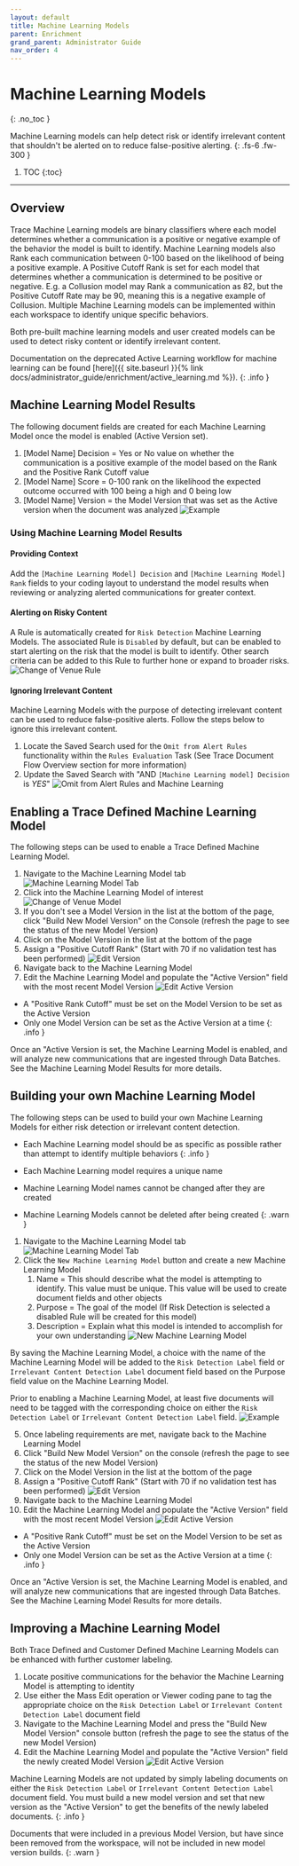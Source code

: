 ```yaml
---
layout: default
title: Machine Learning Models
parent: Enrichment
grand_parent: Administrator Guide
nav_order: 4
---
```


# Machine Learning Models
{: .no_toc }


Machine Learning models can help detect risk or identify irrelevant content that shouldn't be alerted on to reduce false-positive alerting.
{: .fs-6 .fw-300 }

1. TOC
{:toc}

---
## Overview
Trace Machine Learning models are binary classifiers where each model determines whether a communication is a positive or negative example of the behavior the model is built to identify. Machine Learning models also Rank each communication between 0-100 based on the likelihood of being a positive example. A Positive Cutoff Rank is set for each model that determines whether a communication is determined to be positive or negative. E.g. a Collusion model may Rank a communication as 82, but the Positive Cutoff Rate may be 90, meaning this is a negative example of Collusion. Multiple Machine Learning models can be implemented within each workspace to identify unique specific behaviors.

Both pre-built machine learning models and user created models can be used to detect risky content or identify irrelevant content.

Documentation on the deprecated Active Learning workflow for machine learning can be found [here]({{ site.baseurl }}{% link docs/administrator_guide/enrichment/active_learning.md %}).
{: .info }

## Machine Learning Model Results
The following document fields are created for each Machine Learning Model once the model is enabled (Active Version set).
   1. [Model Name] Decision = Yes or No value on whether the communication is a positive example of the model based on the Rank and the Positive Rank Cutoff value
   2. [Model Name] Score = 0-100 rank on the likelihood the expected outcome occurred with 100 being a high and 0 being low
   3. [Model Name] Version = the Model Version that was set as the Active version when the document was analyzed
   ![Example](media/machine_learning_models/machine_learning_model_fields.PNG)

### Using Machine Learning Model Results

#### Providing Context
Add the `[Machine Learning Model] Decision` and `[Machine Learning Model] Rank` fields to your coding layout to understand the model results when reviewing or analyzing alerted communications for greater context.

#### Alerting on Risky Content
A Rule is automatically created for `Risk Detection` Machine Learning Models. The associated Rule is `Disabled` by default, but can be enabled to start alerting on the risk that the model is built to identify. Other search criteria can be added to this Rule to further hone or expand to broader risks.
![Change of Venue Rule](media/machine_learning_models/machine_learning_model_rule_generator.PNG)

#### Ignoring Irrelevant Content
Machine Learning Models with the purpose of detecting irrelevant content can be used to reduce false-positive alerts. Follow the steps below to ignore this irrelevant content. 
1. Locate the Saved Search used for the `Omit from Alert Rules` functionality within the `Rules Evaluation` Task (See Trace Document Flow Overview section for more information)
2. Update the Saved Search with "AND `[Machine Learning model] Decision` is *YES*"
![Omit from Alert Rules and Machine Learning](media/machine_learning/image-20210218234536087.png)

## Enabling a Trace Defined Machine Learning Model
The following steps can be used to enable a Trace Defined Machine Learning Model.

1. Navigate to the Machine Learning Model tab
![Machine Learning Model Tab](media/machine_learning_models/machine_learning_model_home_page.PNG)
2. Click into the Machine Learning Model of interest
![Change of Venue Model](media/machine_learning_models/machine_learning_model_trace_defined.PNG)
3. If you don't see a Model Version in the list at the bottom of the page, click "Build New Model Version" on the Console (refresh the page to see the status of the new Model Version)
4. Click on the Model Version in the list at the bottom of the page
5. Assign a "Positive Cutoff Rank" (Start with 70 if no validation test has been performed)
![Edit Version](media/machine_learning_models/machine_learning_model_edit_version.PNG)
5. Navigate back to the Machine Learning Model
6. Edit the Machine Learning Model and populate the "Active Version" field with the most recent Model Version
![Edit Active Version](media/machine_learning_models/machine_learning_model_edit_active_version.PNG)

- A "Positive Rank Cutoff" must be set on the Model Version to be set as the Active Version
- Only one Model Version can be set as the Active Version at a time
{: .info }

Once an "Active Version is set, the Machine Learning Model is enabled, and will analyze new communications that are ingested through Data Batches. See the Machine Learning Model Results for more details.

## Building your own Machine Learning Model
The following steps can be used to build your own Machine Learning Models for either risk detection or irrelevant content detection.

- Each Machine Learning model should be as specific as possible rather than attempt to identify multiple behaviors
{: .info }  

- Each Machine Learning model requires a unique name
- Machine Learning Model names cannot be changed after they are created
- Machine Learning Models cannot be deleted after being created
{: .warn }        


1. Navigate to the Machine Learning Model tab
![Machine Learning Model Tab](media/machine_learning_models/machine_learning_model_home_page.PNG)
2. Click the `New Machine Learning Model` button and create a new Machine Learning Model
   1. Name = This should describe what the model is attempting to identify. This value must be unique. This value will be used to create document fields and other objects
   2. Purpose = The goal of the model (If Risk Detection is selected a disabled Rule will be created for this model)
   3. Description = Explain what this model is intended to accomplish for your own understanding
![New Machine Learning Model](media/machine_learning_models/machine_learning_model_new_model.PNG)

By saving the Machine Learning Model, a choice with the name of the Machine Learning Model will be added to the `Risk Detection Label` field or `Irrelevant Content Detection Label` document field based on the Purpose field value on the Machine Learning Model.

Prior to enabling a Machine Learning Model, at least five documents will need to be tagged with the corresponding choice on either the `Risk Detection Label` or `Irrelevant Content Detection Label` field.
![Example](media/machine_learning_models/machine_learning_model_communication_labeling.PNG)

5. Once labeling requirements are met, navigate back to the Machine Learning Model
6. Click "Build New Model Version" on the console (refresh the page to see the status of the new Model Version)
7. Click on the Model Version in the list at the bottom of the page
5. Assign a "Positive Cutoff Rank" (Start with 70 if no validation test has been performed)
![Edit Version](media/machine_learning_models/machine_learning_model_edit_version.PNG)
5. Navigate back to the Machine Learning Model
6. Edit the Machine Learning Model and populate the "Active Version" field with the most recent Model Version
![Edit Active Version](media/machine_learning_models/machine_learning_model_edit_active_version.PNG)

- A "Positive Rank Cutoff" must be set on the Model Version to be set as the Active Version
- Only one Model Version can be set as the Active Version at a time
{: .info }

Once an "Active Version is set, the Machine Learning Model is enabled, and will analyze new communications that are ingested through Data Batches. See the Machine Learning Model Results for more details.

## Improving a Machine Learning Model

Both Trace Defined and Customer Defined Machine Learning Models can be enhanced with further customer labeling.

1. Locate positive communications for the behavior the Machine Learning Model is attempting to identity
2. Use either the Mass Edit operation or Viewer coding pane to tag the appropriate choice on the `Risk Detection Label` or `Irrelevant Content Detection Label` document field
4. Navigate to the Machine Learning Model and press the "Build New Model Version" console button (refresh the page to see the status of the new Model Version)
5. Edit the Machine Learning Model and populate the "Active Version" field the newly created Model Version
![Edit Active Version](media/machine_learning_models/machine_learning_model_edit_active_version.PNG)

Machine Learning Models are not updated by simply labeling documents on either the `Risk Detection Label` or `Irrelevant Content Detection Label` document field. You must build a new model version and set that new version as the "Active Version" to get the benefits of the newly labeled documents.
{: .info }

Documents that were included in a previous Model Version, but have since been removed from the workspace, will not be included in new model version builds.
{: .warn }
